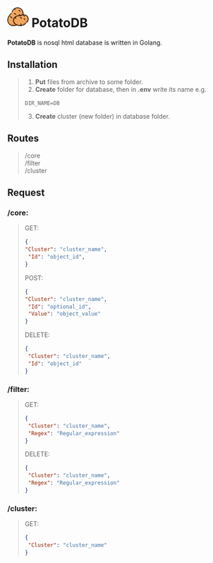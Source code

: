 # [<img src="potato.png" width="48"/>](potato.png) PotatoDB
**PotatoDB** is nosql html database is written in Golang.
## Installation
>1. **Put** files from archive to some folder.
>2. **Create** folder for database, then in **.env** write its name e.g. 
>```env
>DIR_NAME=DB
>```
>3. **Create** cluster (new folder) in database folder.

## Routes
> /core<br>
> /filter<br>
> /cluster

## Request
### **/core**:
> GET:
>```json
>{
> "Cluster": "cluster_name",
>  "Id": "object_id",
>}
>```
> POST:
>```json
>{
> "Cluster": "cluster_name",
>  "Id": "optional_id",
>  "Value": "object_value"
>}
>```
> DELETE:
>```json
>{
>  "Cluster": "cluster_name",
>  "Id": "object_id"
>}
>```
### **/filter**:
> GET:
>```json
>{
>  "Cluster": "cluster_name",
>  "Regex": "Regular_expression"
>}
>```
> DELETE:
>```json
>{
>  "Cluster": "cluster_name",
>  "Regex": "Regular_expression"
>}
>```
### **/cluster**:
> GET:
>```json
>{
>  "Cluster": "cluster_name"
>}
>```
